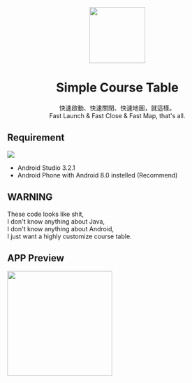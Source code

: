 <div align="center">
  
<img src="https://imgur.com/SMbzGcH.png" width="128" height="128">

# Simple Course Table

快速啟動、快速關閉、快速地圖，就這樣。<br>
Fast Launch & Fast Close & Fast Map, that's all.

</div>


## Requirement
![](https://img.shields.io/badge/MinSDK-24-green.svg?style=flat-square)
- Android Studio 3.2.1
- Android Phone with Android 8.0 instelled (Recommend)

## WARNING
These code looks like shit,<br>
I don't know anything about Java,<br>
I don't know anything about Android,<br>
I just want a highly customize course table.

## APP Preview
<img src="https://github.com/MrNegativeTW/simpleCourseTable/blob/master/v.1.1.2_MainActivity.jpg" width="240">
